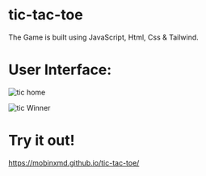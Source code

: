 # tic-tac-toe
The Game is built using JavaScript, Html, Css & Tailwind.

# User Interface:
![tic home](https://github.com/mobinxmd/tic-tac-toe/assets/126049414/5b73aa8e-4e82-4b0e-bd0a-713e761b6620)

![tic Winner](https://github.com/mobinxmd/tic-tac-toe/assets/126049414/964f2964-0a83-407a-beb2-19973aec98aa)

# Try it out!
https://mobinxmd.github.io/tic-tac-toe/
